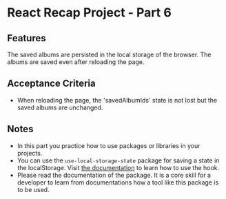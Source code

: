 # React Recap Project - Part 6

## Features

The saved albums are persisted in the local storage of the browser. The albums are saved even after reloading the page.

## Acceptance Criteria

- When reloading the page, the 'savedAlbumIds' state is not lost but the saved albums are unchanged.

## Notes

- In this part you practice how to use packages or libraries in your projects.
- You can use the `use-local-storage-state` package for saving a state in the localStorage. Visit [the documentation](https://github.com/astoilkov/use-local-storage-state) to learn how to use the hook.
- Please read the documentation of the package. It is a core skill for a developer to learn from documentations how a tool like this package is to be used.
